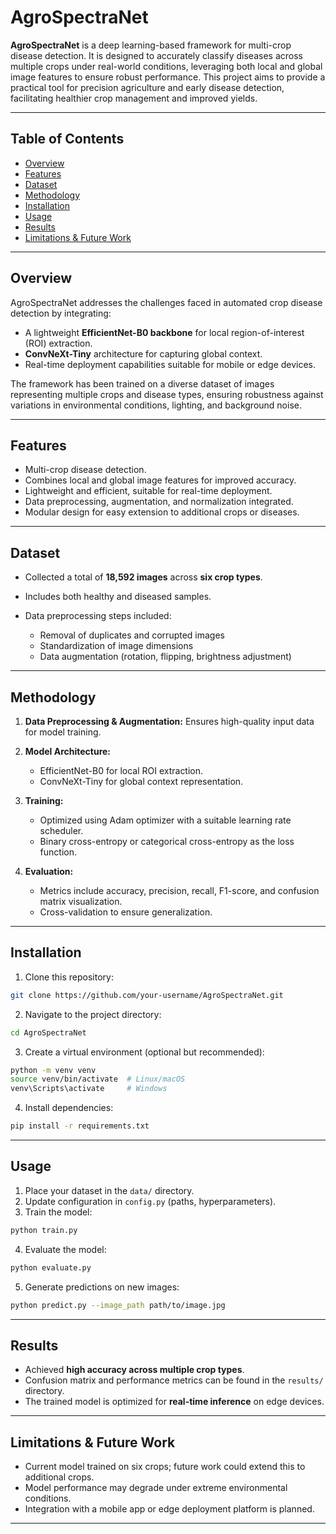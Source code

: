 # AgroSpectraNet

**AgroSpectraNet** is a deep learning-based framework for multi-crop disease detection. It is designed to accurately classify diseases across multiple crops under real-world conditions, leveraging both local and global image features to ensure robust performance. This project aims to provide a practical tool for precision agriculture and early disease detection, facilitating healthier crop management and improved yields.

---

## Table of Contents

* [Overview](#overview)
* [Features](#features)
* [Dataset](#dataset)
* [Methodology](#methodology)
* [Installation](#installation)
* [Usage](#usage)
* [Results](#results)
* [Limitations & Future Work](#limitations--future-work)

---

## Overview

AgroSpectraNet addresses the challenges faced in automated crop disease detection by integrating:

* A lightweight **EfficientNet-B0 backbone** for local region-of-interest (ROI) extraction.
* **ConvNeXt-Tiny** architecture for capturing global context.
* Real-time deployment capabilities suitable for mobile or edge devices.

The framework has been trained on a diverse dataset of images representing multiple crops and disease types, ensuring robustness against variations in environmental conditions, lighting, and background noise.

---

## Features

* Multi-crop disease detection.
* Combines local and global image features for improved accuracy.
* Lightweight and efficient, suitable for real-time deployment.
* Data preprocessing, augmentation, and normalization integrated.
* Modular design for easy extension to additional crops or diseases.

---

## Dataset

* Collected a total of **18,592 images** across **six crop types**.
* Includes both healthy and diseased samples.
* Data preprocessing steps included:

  * Removal of duplicates and corrupted images
  * Standardization of image dimensions
  * Data augmentation (rotation, flipping, brightness adjustment)

---

## Methodology

1. **Data Preprocessing & Augmentation:** Ensures high-quality input data for model training.
2. **Model Architecture:**

   * EfficientNet-B0 for local ROI extraction.
   * ConvNeXt-Tiny for global context representation.
3. **Training:**

   * Optimized using Adam optimizer with a suitable learning rate scheduler.
   * Binary cross-entropy or categorical cross-entropy as the loss function.
4. **Evaluation:**

   * Metrics include accuracy, precision, recall, F1-score, and confusion matrix visualization.
   * Cross-validation to ensure generalization.

---

## Installation

1. Clone this repository:

```bash
git clone https://github.com/your-username/AgroSpectraNet.git
```

2. Navigate to the project directory:

```bash
cd AgroSpectraNet
```

3. Create a virtual environment (optional but recommended):

```bash
python -m venv venv
source venv/bin/activate  # Linux/macOS
venv\Scripts\activate     # Windows
```

4. Install dependencies:

```bash
pip install -r requirements.txt
```

---

## Usage

1. Place your dataset in the `data/` directory.
2. Update configuration in `config.py` (paths, hyperparameters).
3. Train the model:

```bash
python train.py
```

4. Evaluate the model:

```bash
python evaluate.py
```

5. Generate predictions on new images:

```bash
python predict.py --image_path path/to/image.jpg
```

---

## Results

* Achieved **high accuracy across multiple crop types**.
* Confusion matrix and performance metrics can be found in the `results/` directory.
* The trained model is optimized for **real-time inference** on edge devices.

---

## Limitations & Future Work

* Current model trained on six crops; future work could extend this to additional crops.
* Model performance may degrade under extreme environmental conditions.
* Integration with a mobile app or edge deployment platform is planned.

---

